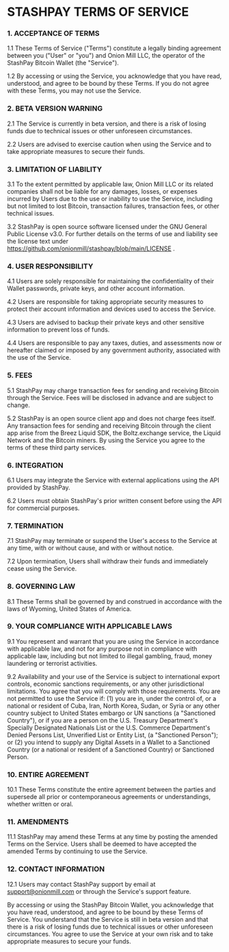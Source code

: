 # STASHPAY TERMS OF SERVICE

### 1. ACCEPTANCE OF TERMS

1.1 These Terms of Service ("Terms") constitute a legally binding agreement between you ("User" or "you") and Onion Mill LLC, the operator of the StashPay Bitcoin Wallet (the "Service").

1.2 By accessing or using the Service, you acknowledge that you have read, understood, and agree to be bound by these Terms. If you do not agree with these Terms, you may not use the Service.

### 2. BETA VERSION WARNING

2.1 The Service is currently in beta version, and there is a risk of losing funds due to technical issues or other unforeseen circumstances.

2.2 Users are advised to exercise caution when using the Service and to take appropriate measures to secure their funds.

### 3. LIMITATION OF LIABILITY

3.1 To the extent permitted by applicable law, Onion Mill LLC or its related companies shall not be liable for any damages, losses, or expenses incurred by Users due to the use or inability to use the Service, including but not limited to lost Bitcoin, transaction failures, transaction fees, or other technical issues.

3.2 StashPay is open source software licensed under the GNU General Public License v3.0. For further details on the terms of use and liability see the license text under https://github.com/onionmill/stashpay/blob/main/LICENSE .

### 4. USER RESPONSIBILITY

4.1 Users are solely responsible for maintaining the confidentiality of their Wallet passwords, private keys, and other account information.

4.2 Users are responsible for taking appropriate security measures to protect their account information and devices used to access the Service.

4.3 Users are advised to backup their private keys and other sensitive information to prevent loss of funds.

4.4 Users are responsible to pay any taxes, duties, and assessments now or hereafter claimed or imposed by any government authority, associated with the use of the Service.

### 5. FEES

5.1 StashPay may charge transaction fees for sending and receiving Bitcoin through the Service. Fees will be disclosed in advance and are subject to change.

5.2 StashPay is an open source client app and does not charge fees itself. Any transaction fees for sending and receiving Bitcoin through the client app arise from the Breez Liquid SDK, the Boltz.exchange service, the Liquid Network and the Bitcoin miners. By using the Service you agree to the terms of these third party services.

### 6. INTEGRATION

6.1 Users may integrate the Service with external applications using the API provided by StashPay.

6.2 Users must obtain StashPay's prior written consent before using the API for commercial purposes.

### 7. TERMINATION

7.1 StashPay may terminate or suspend the User's access to the Service at any time, with or without cause, and with or without notice.

7.2 Upon termination, Users shall withdraw their funds and immediately cease using the Service.

### 8. GOVERNING LAW

8.1 These Terms shall be governed by and construed in accordance with the laws of Wyoming, United States of America.

### 9. YOUR COMPLIANCE WITH APPLICABLE LAWS

9.1 You represent and warrant that you are using the Service in accordance with applicable law, and not for any purpose not in compliance with applicable law, including but not limited to illegal gambling, fraud, money laundering or terrorist activities.

9.2 Availability and your use of the Service is subject to international export controls, economic sanctions requirements, or any other jurisdictional limitations. You agree that you will comply with those requirements. You are not permitted to use the Service if: (1) you are in, under the control of, or a national or resident of Cuba, Iran, North Korea, Sudan, or Syria or any other country subject to United States embargo or UN sanctions (a "Sanctioned Country"), or if you are a person on the U.S. Treasury Department's Specially Designated Nationals List or the U.S. Commerce Department's Denied Persons List, Unverified List or Entity List, (a "Sanctioned Person"); or (2) you intend to supply any Digital Assets in a Wallet to a Sanctioned Country (or a national or resident of a Sanctioned Country) or Sanctioned Person.

### 10. ENTIRE AGREEMENT

10.1 These Terms constitute the entire agreement between the parties and supersede all prior or contemporaneous agreements or understandings, whether written or oral.

### 11. AMENDMENTS

11.1 StashPay may amend these Terms at any time by posting the amended Terms on the Service. Users shall be deemed to have accepted the amended Terms by continuing to use the Service.

### 12. CONTACT INFORMATION

12.1 Users may contact StashPay support by email at support@onionmill.com or through the Service's support feature.

By accessing or using the StashPay Bitcoin Wallet, you acknowledge that you have read, understood, and agree to be bound by these Terms of Service. You understand that the Service is still in beta version and that there is a risk of losing funds due to technical issues or other unforeseen circumstances. You agree to use the Service at your own risk and to take appropriate measures to secure your funds.